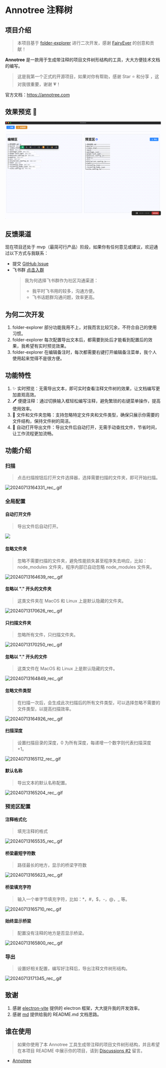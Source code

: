 # Annotree 注释树

## 项目介绍

> 本项目基于 [folder-explorer](https://github.com/d2-projects/folder-explorer) 进行二次开发，感谢 [FairyEver](https://github.com/FairyEver) 的创意和贡献！

**Annotree** 是一款用于生成带注释的项目文件树形结构的工具，大大方便技术文档的编写。

> 这是我第一个正式的开源项目，如果对你有帮助，感谢 Star ⭐️ 和分享 ，这对我很重要，谢谢 💗！

官方文档：https://annotree.com

## 效果预览 🎉

![demo](/resources/demo.gif)

## 反馈渠道

现在项目还处于 mvp（最简可行产品）阶段，如果你有任何意见或建议，欢迎通过以下方式与我联系：

- 提交 [GitHub Issue](https://github.com/itchaox/annotree/issues)
- 飞书群 [点击入群](https://applink.feishu.cn/client/chat/chatter/add_by_link?link_token=e0aoc0d1-0df2-4cec-bb6f-97da6e754f5e)
  > 我为何选择飞书群作为社区沟通渠道：
  >
  > - 我平时飞书用的较多，沟通方便。
  > - 飞书话题群沟通问题，效率更高。

<!-- 官方文档： -->

## 为何二次开发

1.  folder-explorer 部分功能我用不上，对我而言比较冗余，不符合自己的使用习惯。
2.  folder-explorer 每次配置导出文本后，都需要到处后才能看到配置后的效果，我希望有实时预览效果。
3.  folder-explorer 在编辑备注时，每次都需要右键打开编辑备注菜单，我个人使用起来觉得不是很方便。

## 功能特性

1. ✨ 实时预览：无需导出文本，即可实时查看注释文件树的效果，让文档编写更加直观高效。
2. 🖊️ 便捷注释：通过切换输入框轻松编写注释，避免繁琐的右键菜单操作，提高使用效率。
3. 🚫 文件和文件夹忽略：支持忽略特定文件夹和文件类型，确保只展示你需要的文件结构，保持文件树的简洁。
4. 📂 自动打开导出文件：导出文件后自动打开，无需手动查找文件，节省时间，让工作流程更加流畅。

## 功能介绍

### 扫描

> 点击扫描按钮后打开文件选择器，选择需要扫描的文件夹，即可开始扫描。

![20240713164331_rec_.gif](https://itchao-1318613604.cos.ap-chengdu.myqcloud.com/20240713164331_rec_.gif)

### 全局配置

#### 自动打开文件

> 导出文件后自动打开。

![](https://itchao-1318613604.cos.ap-chengdu.myqcloud.com/20240713164440_rec_.gif)

#### 忽略文件夹

> 忽略不需要扫描的文件夹，避免性能损失甚至程序失去响应，比如：node_modules 文件夹，程序内部已自动忽略 node_modules 文件夹。

![20240713164639_rec_.gif](https://itchao-1318613604.cos.ap-chengdu.myqcloud.com/20240713164639_rec_.gif)

#### 忽略以 "." 开头的文件夹

> 这类文件夹在 MacOS 和 Linux 上是默认隐藏的文件夹。

![20240713170626_rec_.gif](https://itchao-1318613604.cos.ap-chengdu.myqcloud.com/20240713170626_rec_.gif)

#### 只扫描文件夹

> 忽略所有文件，只扫描文件夹。

![20240713170250_rec_.gif](https://itchao-1318613604.cos.ap-chengdu.myqcloud.com/20240713170250_rec_.gif)

#### 忽略以 "." 开头的文件

> 这类文件在 MacOS 和 Linux 上是默认隐藏的文件。

![20240713164849_rec_.gif](https://itchao-1318613604.cos.ap-chengdu.myqcloud.com/20240713164849_rec_.gif)

#### 忽略文件类型

> 在扫描一次后，会生成此次扫描后的所有文件类型，可以选择忽略不需要的文件类型，以提高扫描效率。

![20240713164926_rec_.gif](https://itchao-1318613604.cos.ap-chengdu.myqcloud.com/20240713164926_rec_.gif)

#### 扫描深度

> 设置扫描目录的深度，0 为所有深度，每递增一个数字则代表扫描深度 +1。

![20240713165112_rec_.gif](https://itchao-1318613604.cos.ap-chengdu.myqcloud.com/20240713165112_rec_.gif)

#### 默认名称

> 导出文本的默认名称配置。

![20240713165204_rec_.gif](https://itchao-1318613604.cos.ap-chengdu.myqcloud.com/20240713165204_rec_.gif)

### 预览区配置

#### 注释格式化

> 填充注释的格式

![20240713165535_rec_.gif](https://itchao-1318613604.cos.ap-chengdu.myqcloud.com/20240713165535_rec_.gif)

#### 桥梁最短字符数

> 路径最长的地方，显示的桥梁字符数

![20240713165623_rec_.gif](https://itchao-1318613604.cos.ap-chengdu.myqcloud.com/20240713165623_rec_.gif)

#### 桥梁填充字符

> 输入一个单字节填充字符，比如：\*，\#，\$，\-，\@，\_ 等。

![20240713165710_rec_.gif](https://itchao-1318613604.cos.ap-chengdu.myqcloud.com/20240713165710_rec_.gif)

#### 始终显示桥梁

> 配置没有注释的地方是否显示桥梁。

![20240713165800_rec_.gif](https://itchao-1318613604.cos.ap-chengdu.myqcloud.com/20240713165800_rec_.gif)

### 导出

> 设置好相关配置，编写好注释后，导出注释文件树形结构。

![20240713171345_rec_.gif](https://itchao-1318613604.cos.ap-chengdu.myqcloud.com/20240713171345_rec_.gif)

## 致谢

1. 感谢 [electron-vite](https://github.com/alex8088/electron-vite) 提供的 electron 框架，大大提升我的开发效率。
2. 感谢 [md](https://github.com/doocs/md) 提供给我的 README.md 文档思路。

## 谁在使用

> 如果你使用了本 Annotree 工具生成带注释的项目文件树形结构，并且希望在本项目 README 中展示你的项目，请到 [Discussions #2](https://github.com/itchaox/annotree/discussions/2) 留言。

- [Annotree](https://github.com/itchaox/annotree)
